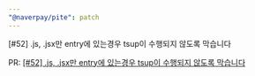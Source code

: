 ```yaml
---
"@naverpay/pite": patch
---
```


[#52] .js, .jsx만 entry에 있는경우 tsup이 수행되지 않도록 막습니다

PR: [[#52] .js, .jsx만 entry에 있는경우 tsup이 수행되지 않도록 막습니다](https://github.com/NaverPayDev/pite/pull/53)
